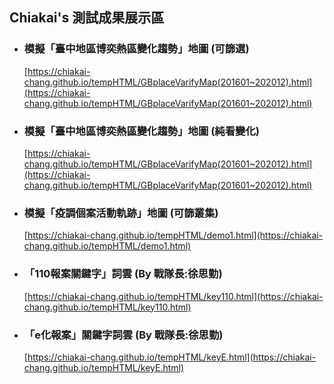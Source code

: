 ## Chiakai's 測試成果展示區

* ### 模擬「臺中地區博奕熱區變化趨勢」地圖 (可篩選)
  [https://chiakai-chang.github.io/tempHTML/GBplaceVarifyMap(201601~202012).html](https://chiakai-chang.github.io/tempHTML/GBplaceVarifyMap(201601~202012).html)

* ### 模擬「臺中地區博奕熱區變化趨勢」地圖 (純看變化)
  [https://chiakai-chang.github.io/tempHTML/GBplaceVarifyMap(201601~202012).html](https://chiakai-chang.github.io/tempHTML/GBplaceVarifyMap(201601~202012).html)

* ### 模擬「疫調個案活動軌跡」地圖 (可篩叢集)
  [https://chiakai-chang.github.io/tempHTML/demo1.html](https://chiakai-chang.github.io/tempHTML/demo1.html)

* ### 「110報案關鍵字」詞雲 (By 戰隊長:徐思勤)
  [https://chiakai-chang.github.io/tempHTML/key110.html](https://chiakai-chang.github.io/tempHTML/key110.html)

* ### 「e化報案」關鍵字詞雲 (By 戰隊長:徐思勤)
  [https://chiakai-chang.github.io/tempHTML/keyE.html](https://chiakai-chang.github.io/tempHTML/keyE.html)

